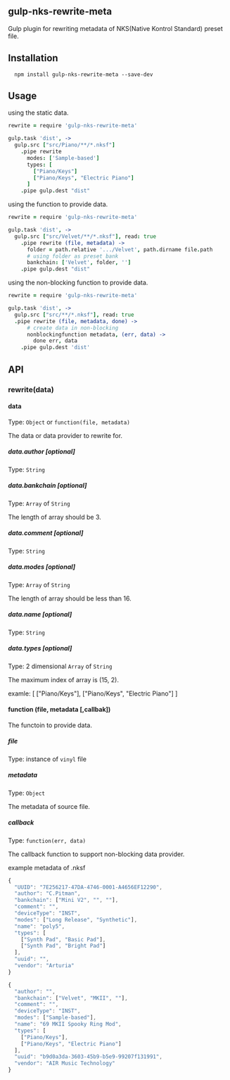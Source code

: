 ## gulp-nks-rewrite-meta

Gulp plugin for rewriting metadata of NKS(Native Kontrol Standard) preset file.

## Installation
```
  npm install gulp-nks-rewrite-meta --save-dev
```

## Usage

using the static data.
```coffeescript
rewrite = require 'gulp-nks-rewrite-meta'

gulp.task 'dist', ->
  gulp.src ["src/Piano/**/*.nksf"]
    .pipe rewrite
      modes: ['Sample-based']
      types: [
        ["Piano/Keys"]
        ["Piano/Keys", "Electric Piano"]
      ]
    .pipe gulp.dest "dist"
```

using the function to provide data.
```coffeescript
rewrite = require 'gulp-nks-rewrite-meta'

gulp.task 'dist', ->
  gulp.src ["src/Velvet/**/*.nksf"], read: true
    .pipe rewrite (file, metadata) ->
      folder = path.relative '.../Velvet', path.dirname file.path
      # using folder as preset bank
      bankchain: ['Velvet', folder, '']
    .pipe gulp.dest "dist"
```

using the non-blocking function to provide data.
```coffeescript
rewrite = require 'gulp-nks-rewrite-meta'

gulp.task 'dist', ->
  gulp.src ["src/**/*.nksf"], read: true
  .pipe rewrite (file, metadata, done) ->
      # create data in non-blocking
      nonblockingfunction metadata, (err, data) ->
        done err, data
    .pipe gulp.dest 'dist'
```

## API

### rewrite(data)

#### data
Type: `Object` or `function(file, metadata)`

The data or data provider to rewrite for.

##### data.author [optional]
Type: `String`

##### data.bankchain [optional]
Type: `Array` of `String`

The length of array should be 3.

##### data.comment [optional]
Type: `String`

##### data.modes [optional]
Type: `Array` of `String`

The length of array should be less than 16.

##### data.name [optional]
Type: `String`

##### data.types [optional]
Type: 2 dimensional `Array` of `String`

The maximum index of array is (15, 2).

examle:
  [
    ["Piano/Keys"],
    ["Piano/Keys", "Electric Piano"]
  ]

#### function (file, metadata [,callbak])
The functoin to provide data.

##### file
Type: instance of `vinyl` file

##### metadata
Type: `Object`

The metadata of source file.

##### callback
Type: `function(err, data)`

The callback function to support non-blocking data provider.

example metadata of .nksf
```javascript
{
  "UUID": "7E256217-47DA-4746-0001-A4656EF12290",
  "author": "C.Pitman",
  "bankchain": ["Mini V2", "", ""],
  "comment": "",
  "deviceType": "INST",
  "modes": ["Long Release", "Synthetic"],
  "name": "poly5",
  "types": [
    ["Synth Pad", "Basic Pad"],
    ["Synth Pad", "Bright Pad"]
  ],
  "uuid": "",
  "vendor": "Arturia"
}
```

```javascript
{
  "author": "",
  "bankchain": ["Velvet", "MKII", ""],
  "comment": "",
  "deviceType": "INST",
  "modes": ["Sample-based"],
  "name": "69 MKII Spooky Ring Mod",
  "types": [
    ["Piano/Keys"],
    ["Piano/Keys", "Electric Piano"]
  ],
  "uuid": "b9d0a3da-3603-45b9-b5e9-99207f131991",
  "vendor": "AIR Music Technology"
}
```
